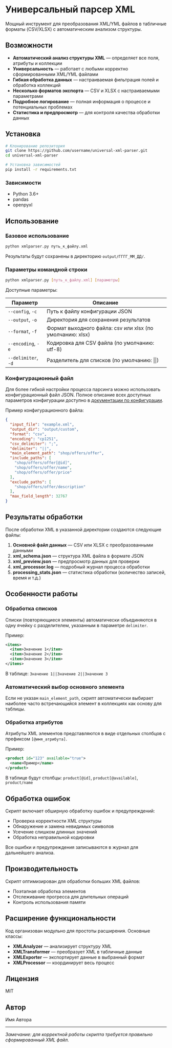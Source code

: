 # Универсальный парсер XML

Мощный инструмент для преобразования XML/YML файлов в табличные форматы (CSV/XLSX) с автоматическим анализом структуры.

## Возможности

- **Автоматический анализ структуры XML** — определяет все поля, атрибуты и коллекции
- **Универсальность** — работает с любыми корректно сформированными XML/YML файлами
- **Гибкая обработка данных** — настраиваемая фильтрация полей и обработка коллекций
- **Несколько форматов экспорта** — CSV и XLSX с настраиваемыми параметрами
- **Подробное логирование** — полная информация о процессе и потенциальных проблемах
- **Статистика и предпросмотр** — для контроля качества обработки данных

## Установка

```bash
# Клонирование репозитория
git clone https://github.com/username/universal-xml-parser.git
cd universal-xml-parser

# Установка зависимостей
pip install -r requirements.txt
```

### Зависимости

- Python 3.6+
- pandas
- openpyxl

## Использование

### Базовое использование

```bash
python xmlparser.py путь_к_файлу.xml
```

Результаты будут сохранены в директорию `output/ГГГГ_ММ_ДД/`.

### Параметры командной строки

```bash
python xmlparser.py [путь_к_файлу.xml] [параметры]
```

Доступные параметры:

| Параметр | Описание |
|----------|----------|
| `--config`, `-c` | Путь к файлу конфигурации JSON |
| `--output`, `-o` | Директория для сохранения результатов |
| `--format`, `-f` | Формат выходного файла: csv или xlsx (по умолчанию: xlsx) |
| `--encoding`, `-e` | Кодировка для CSV файла (по умолчанию: utf-8) |
| `--delimiter`, `-d` | Разделитель для списков (по умолчанию: \|\|) |

### Конфигурационный файл

Для более гибкой настройки процесса парсинга можно использовать конфигурационный файл JSON. Полное описание всех доступных параметров конфигурации доступно в [документации по конфигурации](Config.md).

Пример конфигурационного файла:

```json
{
  "input_file": "example.xml",
  "output_dir": "output/custom",
  "format": "csv",
  "encoding": "cp1251",
  "csv_delimiter": ";",
  "delimiter": "||",
  "main_element_path": "shop/offers/offer",
  "include_paths": [
    "shop/offers/offer[@id]",
    "shop/offers/offer/name",
    "shop/offers/offer/price"
  ],
  "exclude_paths": [
    "shop/offers/offer/description"
  ],
  "max_field_length": 32767
}
```

## Результаты обработки

После обработки XML в указанной директории создаются следующие файлы:

1. **Основной файл данных** — CSV или XLSX с преобразованными данными
2. **xml_schema.json** — структура XML файла в формате JSON
3. **xml_preview.json** — предпросмотр данных для проверки
4. **xml_processor.log** — подробный журнал процесса обработки
5. **processing_stats.json** — статистика обработки (количество записей, время и т.д.)

## Особенности работы

### Обработка списков

Списки (повторяющиеся элементы) автоматически объединяются в одну ячейку с разделителем, указанным в параметре `delimiter`.

Пример:
```xml
<items>
  <item>Значение 1</item>
  <item>Значение 2</item>
  <item>Значение 3</item>
</items>
```

В таблице: `Значение 1||Значение 2||Значение 3`

### Автоматический выбор основного элемента

Если не указан `main_element_path`, скрипт автоматически выбирает наиболее часто встречающийся элемент в коллекциях как основу для таблицы.

### Обработка атрибутов

Атрибуты XML элементов представляются в виде отдельных столбцов с префиксом `[@имя_атрибута]`.

Пример:
```xml
<product id="123" available="true">
  <name>Пример</name>
</product>
```

В таблице будут столбцы: `product[@id]`, `product[@available]`, `product/name`

## Обработка ошибок

Скрипт включает обширную обработку ошибок и предупреждений:

- Проверка корректности XML структуры
- Обнаружение и замена невидимых символов
- Усечение слишком длинных значений
- Обработка неправильной кодировки

Все ошибки и предупреждения записываются в журнал для дальнейшего анализа.

## Производительность

Скрипт оптимизирован для обработки больших XML файлов:

- Поэтапная обработка элементов
- Отслеживание прогресса для длительных операций
- Контроль использования памяти

## Расширение функциональности

Код организован модульно для простоты расширения. Основные классы:

- **XMLAnalyzer** — анализирует структуру XML
- **XMLTransformer** — преобразует XML в табличные данные
- **XMLExporter** — экспортирует данные в выбранный формат
- **XMLProcessor** — координирует весь процесс

## Лицензия

MIT

## Автор

Имя Автора

---

*Замечание: для корректной работы скрипта требуется правильно сформированный XML файл.*